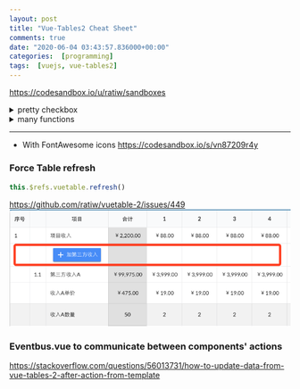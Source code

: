 ```yaml
---
layout: post
title: "Vue-Tables2 Cheat Sheet"
comments: true
date: "2020-06-04 03:43:57.836000+00:00"
categories:  [programming]
tags:  [vuejs, vue-tables2]
---
```





https://codesandbox.io/u/ratiw/sandboxes

<details>
<summary>
pretty checkbox 
</summary>

https://codesandbox.io/s/zwvwq3o5lp?file=/src/App.vue
![](/assets/img/J4GiIIPga_cc5c61a8ea39f124ab7c5f915f652aac.png)
</details>  

<details>
<summary>
many functions
</summary>
   
https://codesandbox.io/s/wq540wrrnw 
![](/assets/img/J4GiIIPga_ec570317c019df1456a9a5971eff6b09.png)
</details>

***

* With FontAwesome icons
    https://codesandbox.io/s/vn87209r4y

### Force Table refresh
```javascript
this.$refs.vuetable.refresh()
```

https://github.com/ratiw/vuetable-2/issues/449
![](/assets/img/J4GiIIPga_6d5fbe36b9c93d762d0fa6290569d74a.png)

### Eventbus.vue to communicate between components' actions
https://stackoverflow.com/questions/56013731/how-to-update-data-from-vue-tables-2-after-action-from-template